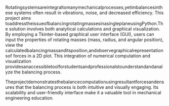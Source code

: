 Rotatingsystemsareintegraltomanymechanicalprocesses,yetimbalancesinthese systems often result in vibrations, noise, and decreased efficiency. This project aims toaddresstheissueofbalancingrotatingmassesinasingleplaneusingPython.The solution involves both analytical calculations and graphical visualization.
By employing a Tkinter-based graphical user interface (GUI), users can input the properties of rotating masses (mass, radius, and angular position), view the calculatedbalancingmassanditsposition,andobservegraphicalrepresentationsof forces in a 2D plot. This integration of numerical computation and visualization providesanaccessibletoolforstudentsandprofessionalstounderstandandanalyze the balancing process.

Theprojectdemonstratesthebalancecomputationusingresultantforcesandensures that the balancing process is both intuitive and visually engaging. Its scalability and user-friendly interface make it a valuable tool in mechanical engineering education.
